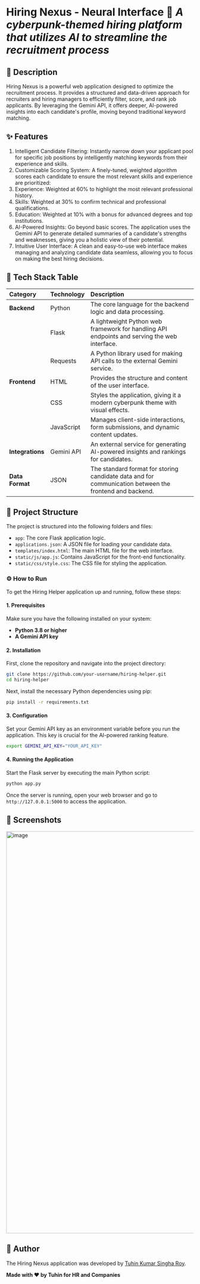 **Hiring Nexus - Neural Interface** 🤖
_A cyberpunk-themed hiring platform that utilizes AI to streamline the recruitment process_
===========================
📖 Description
---------------
Hiring Nexus is a powerful web application designed to optimize the recruitment process. It provides a structured and data-driven approach for recruiters and hiring managers to efficiently filter, score, and rank job applicants. By leveraging the Gemini API, it offers deeper, AI-powered insights into each candidate's profile, moving beyond traditional keyword matching.

✨ Features
-----------
1. Intelligent Candidate Filtering: Instantly narrow down your applicant pool for specific job positions by intelligently matching keywords from their experience and skills.
2. Customizable Scoring System: A finely-tuned, weighted algorithm scores each candidate to ensure the most relevant skills and experience are prioritized:
3. Experience: Weighted at 60% to highlight the most relevant professional history.
4. Skills: Weighted at 30% to confirm technical and professional qualifications.
5. Education: Weighted at 10% with a bonus for advanced degrees and top institutions.
6. AI-Powered Insights: Go beyond basic scores. The application uses the Gemini API to generate detailed summaries of a candidate's strengths and weaknesses, giving you a holistic view of their potential.
7. Intuitive User Interface: A clean and easy-to-use web interface makes managing and analyzing candidate data seamless, allowing you to focus on making the best hiring decisions.

🧰 Tech Stack Table
-------------------

| Category | Technology | Description |
| :--- | :--- | :--- |
| **Backend** | Python | The core language for the backend logic and data processing. |
| | Flask | A lightweight Python web framework for handling API endpoints and serving the web interface. |
| | Requests | A Python library used for making API calls to the external Gemini service. |
| **Frontend** | HTML | Provides the structure and content of the user interface. |
| | CSS | Styles the application, giving it a modern cyberpunk theme with visual effects. |
| | JavaScript | Manages client-side interactions, form submissions, and dynamic content updates. |
| **Integrations** | Gemini API | An external service for generating AI-powered insights and rankings for candidates. |
| **Data Format** | JSON | The standard format for storing candidate data and for communication between the frontend and backend. |

📁 Project Structure
---------------------
The project is structured into the following folders and files:
* `app`: The core Flask application logic.
* `applications.json`: A JSON file for loading your candidate data.
* `templates/index.html`: The main HTML file for the web interface.
* `static/js/app.js`: Contains JavaScript for the front-end functionality.
* `static/css/style.css`: The CSS file for styling the application.

### ⚙️ How to Run
To get the Hiring Helper application up and running, follow these steps:
#### 1\. Prerequisites
Make sure you have the following installed on your system:
  * **Python 3.8 or higher**
  * **A Gemini API key**
#### 2\. Installation
First, clone the repository and navigate into the project directory:
```bash
git clone https://github.com/your-username/hiring-helper.git
cd hiring-helper
```
Next, install the necessary Python dependencies using pip:
```bash
pip install -r requirements.txt
```
#### 3\. Configuration
Set your Gemini API key as an environment variable before you run the application. This key is crucial for the AI-powered ranking feature.
```bash
export GEMINI_API_KEY="YOUR_API_KEY"
```
#### 4\. Running the Application
Start the Flask server by executing the main Python script:
```bash
python app.py
```
Once the server is running, open your web browser and go to `http://127.0.0.1:5000` to access the application.

📸 Screenshots
---------------
<img width="1920" height="1080" alt="image" src="https://github.com/user-attachments/assets/0d885fb0-d1aa-49ef-ac96-ca631cdbcc28" />


👤 Author
---------
The Hiring Nexus application was developed by [Tuhin Kumar Singha Roy](https://github.com/Tuhin108).


**Made with ❤️ by Tuhin for HR and Companies**
